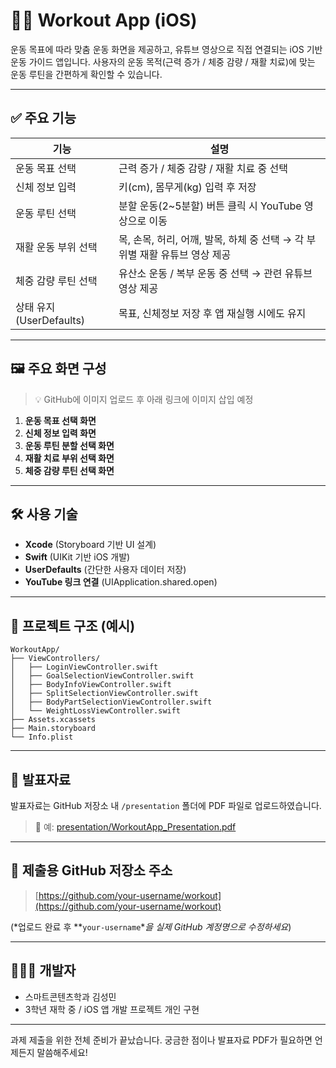 # 🏋️‍♀️ Workout App (iOS)

운동 목표에 따라 맞춤 운동 화면을 제공하고, 유튜브 영상으로 직접 연결되는 iOS 기반 운동 가이드 앱입니다. 사용자의 운동 목적(근력 증가 / 체중 감량 / 재활 치료)에 맞는 운동 루틴을 간편하게 확인할 수 있습니다.

---

## ✅ 주요 기능

| 기능                  | 설명                                              |
| ------------------- | ----------------------------------------------- |
| 운동 목표 선택            | 근력 증가 / 체중 감량 / 재활 치료 중 선택                      |
| 신체 정보 입력            | 키(cm), 몸무게(kg) 입력 후 저장                          |
| 운동 루틴 선택            | 분할 운동(2\~5분할) 버튼 클릭 시 YouTube 영상으로 이동           |
| 재활 운동 부위 선택         | 목, 손목, 허리, 어깨, 발목, 하체 중 선택 → 각 부위별 재활 유튜브 영상 제공 |
| 체중 감량 루틴 선택         | 유산소 운동 / 복부 운동 중 선택 → 관련 유튜브 영상 제공              |
| 상태 유지(UserDefaults) | 목표, 신체정보 저장 후 앱 재실행 시에도 유지                      |

---

## 🖼 주요 화면 구성

> 💡 GitHub에 이미지 업로드 후 아래 링크에 이미지 삽입 예정

1. **운동 목표 선택 화면**
2. **신체 정보 입력 화면**
3. **운동 루틴 분할 선택 화면**
4. **재활 치료 부위 선택 화면**
5. **체중 감량 루틴 선택 화면**

---

## 🛠 사용 기술

- **Xcode** (Storyboard 기반 UI 설계)
- **Swift** (UIKit 기반 iOS 개발)
- **UserDefaults** (간단한 사용자 데이터 저장)
- **YouTube 링크 연결** (UIApplication.shared.open)

---

## 📂 프로젝트 구조 (예시)

```
WorkoutApp/
├── ViewControllers/
│   ├── LoginViewController.swift
│   ├── GoalSelectionViewController.swift
│   ├── BodyInfoViewController.swift
│   ├── SplitSelectionViewController.swift
│   ├── BodyPartSelectionViewController.swift
│   └── WeightLossViewController.swift
├── Assets.xcassets
├── Main.storyboard
└── Info.plist
```

---

## 📢 발표자료

발표자료는 GitHub 저장소 내 `/presentation` 폴더에 PDF 파일로 업로드하였습니다.

> 🔗 예: [presentation/WorkoutApp\_Presentation.pdf](./presentation/WorkoutApp_Presentation.pdf)

---

## 🔗 제출용 GitHub 저장소 주소

> [https://github.com/your-username/workout](https://github.com/your-username/workout)

(\*업로드 완료 후 \*\*`your-username`\**을 실제 GitHub 계정명으로 수정하세요*)

---

## 🙋🏻‍♂️ 개발자

- 스마트콘텐츠학과 김성민
- 3학년 재학 중 / iOS 앱 개발 프로젝트 개인 구현

---

과제 제출을 위한 전체 준비가 끝났습니다. 궁금한 점이나 발표자료 PDF가 필요하면 언제든지 말씀해주세요!

